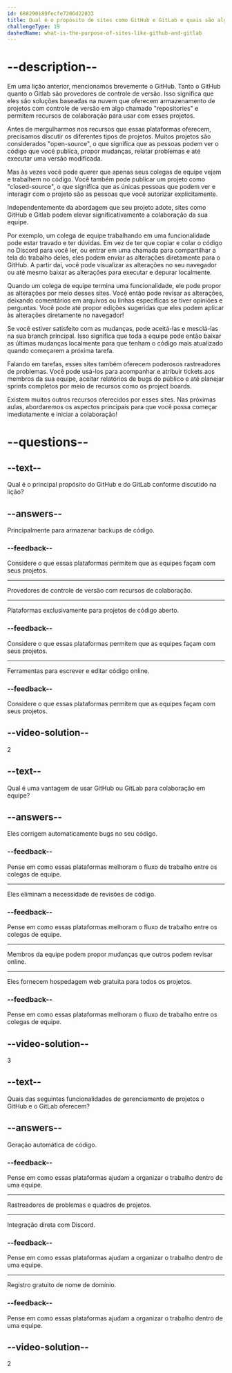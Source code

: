 ```yaml
---
id: 688290189fecfe7206d22833
title: Qual é o propósito de sites como GitHub e GitLab e quais são alguns benefícios de usá-los?
challengeType: 19
dashedName: what-is-the-purpose-of-sites-like-github-and-gitlab
---
```


# --description--

Em uma lição anterior, mencionamos brevemente o GitHub. Tanto o GitHub quanto o Gitlab são provedores de controle de versão. Isso significa que eles são soluções baseadas na nuvem que oferecem armazenamento de projetos com controle de versão em algo chamado "repositories" e permitem recursos de colaboração para usar com esses projetos.

Antes de mergulharmos nos recursos que essas plataformas oferecem, precisamos discutir os diferentes tipos de projetos. Muitos projetos são considerados "open-source", o que significa que as pessoas podem ver o código que você publica, propor mudanças, relatar problemas e até executar uma versão modificada.

Mas às vezes você pode querer que apenas seus colegas de equipe vejam e trabalhem no código. Você também pode publicar um projeto como "closed-source", o que significa que as únicas pessoas que podem ver e interagir com o projeto são as pessoas que você autorizar explicitamente.

Independentemente da abordagem que seu projeto adote, sites como GitHub e Gitlab podem elevar significativamente a colaboração da sua equipe.

Por exemplo, um colega de equipe trabalhando em uma funcionalidade pode estar travado e ter dúvidas. Em vez de ter que copiar e colar o código no Discord para você ler, ou entrar em uma chamada para compartilhar a tela do trabalho deles, eles podem enviar as alterações diretamente para o GitHub. A partir daí, você pode visualizar as alterações no seu navegador ou até mesmo baixar as alterações para executar e depurar localmente.

Quando um colega de equipe termina uma funcionalidade, ele pode propor as alterações por meio desses sites. Você então pode revisar as alterações, deixando comentários em arquivos ou linhas específicas se tiver opiniões e perguntas. Você pode até propor edições sugeridas que eles podem aplicar às alterações diretamente no navegador!

Se você estiver satisfeito com as mudanças, pode aceitá-las e mesclá-las na sua branch principal. Isso significa que toda a equipe pode então baixar as últimas mudanças localmente para que tenham o código mais atualizado quando começarem a próxima tarefa.

Falando em tarefas, esses sites também oferecem poderosos rastreadores de problemas. Você pode usá-los para acompanhar e atribuir tickets aos membros da sua equipe, aceitar relatórios de bugs do público e até planejar sprints completos por meio de recursos como os project boards.

Existem muitos outros recursos oferecidos por esses sites. Nas próximas aulas, abordaremos os aspectos principais para que você possa começar imediatamente e iniciar a colaboração!

# --questions--

## --text--

Qual é o principal propósito do GitHub e do GitLab conforme discutido na lição?

## --answers--

Principalmente para armazenar backups de código.

### --feedback--

Considere o que essas plataformas permitem que as equipes façam com seus projetos.

---

Provedores de controle de versão com recursos de colaboração.

---

Plataformas exclusivamente para projetos de código aberto.

### --feedback--

Considere o que essas plataformas permitem que as equipes façam com seus projetos.

---

Ferramentas para escrever e editar código online.

### --feedback--

Considere o que essas plataformas permitem que as equipes façam com seus projetos.

## --video-solution--

2

## --text--

Qual é uma vantagem de usar GitHub ou GitLab para colaboração em equipe?

## --answers--

Eles corrigem automaticamente bugs no seu código.

### --feedback--

Pense em como essas plataformas melhoram o fluxo de trabalho entre os colegas de equipe.

---

Eles eliminam a necessidade de revisões de código.

### --feedback--

Pense em como essas plataformas melhoram o fluxo de trabalho entre os colegas de equipe.

---

Membros da equipe podem propor mudanças que outros podem revisar online.

---

Eles fornecem hospedagem web gratuita para todos os projetos.

### --feedback--

Pense em como essas plataformas melhoram o fluxo de trabalho entre os colegas de equipe.

## --video-solution--

3

## --text--

Quais das seguintes funcionalidades de gerenciamento de projetos o GitHub e o GitLab oferecem?

## --answers--

Geração automática de código.

### --feedback--

Pense em como essas plataformas ajudam a organizar o trabalho dentro de uma equipe.

---

Rastreadores de problemas e quadros de projetos.

---

Integração direta com Discord.

### --feedback--

Pense em como essas plataformas ajudam a organizar o trabalho dentro de uma equipe.

---

Registro gratuito de nome de domínio.

### --feedback--

Pense em como essas plataformas ajudam a organizar o trabalho dentro de uma equipe.

## --video-solution--

2
